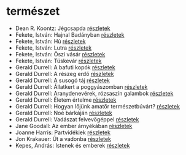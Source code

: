 # természet

- Dean R. Koontz: Jégcsapda [részletek](_details/Dean%20R.%20Koontz.md#id_1083)
- Fekete, István: Hajnal Badányban [részletek](_details/Fekete%2C%20Istv%C3%A1n.md#id_729)
- Fekete, István: Hú [részletek](_details/Fekete%2C%20Istv%C3%A1n.md#id_730)
- Fekete, István: Lutra [részletek](_details/Fekete%2C%20Istv%C3%A1n.md#id_735)
- Fekete, István: Őszi vásár [részletek](_details/Fekete%2C%20Istv%C3%A1n.md#id_736)
- Fekete, István: Tüskevár [részletek](_details/Fekete%2C%20Istv%C3%A1n.md#id_121)
- Gerald Durrell: A bafuti kopók [részletek](_details/Gerald%20Durrell.md#id_862)
- Gerald Durrell: A részeg erdő [részletek](_details/Gerald%20Durrell.md#id_878)
- Gerald Durrell: A susogó táj [részletek](_details/Gerald%20Durrell.md#id_871)
- Gerald Durrell: Állatkert a poggyászomban [részletek](_details/Gerald%20Durrell.md#id_49)
- Gerald Durrell: Aranydenevérek, rózsaszín galambok [részletek](_details/Gerald%20Durrell.md#id_875)
- Gerald Durrell: Életem értelme [részletek](_details/Gerald%20Durrell.md#id_873)
- Gerald Durrell: Hogyan lőjünk amatőr természetbúvárt? [részletek](_details/Gerald%20Durrell.md#id_869)
- Gerald Durrell: Noé bárkáján [részletek](_details/Gerald%20Durrell.md#id_870)
- Gerald Durrell: Vadászat felvevőgéppel [részletek](_details/Gerald%20Durrell.md#id_863)
- Jane Goodall: Az ember árnyékában [részletek](_details/Jane%20Goodall.md#id_402)
- Joanne Harris: Partvidékiek [részletek](_details/Joanne%20Harris.md#id_1128)
- Jon Krakauer: Út a vadonba [részletek](_details/Jon%20Krakauer.md#id_797)
- Kepes, András: Istenek és emberek [részletek](_details/Kepes%2C%20Andr%C3%A1s.md#id_1232)